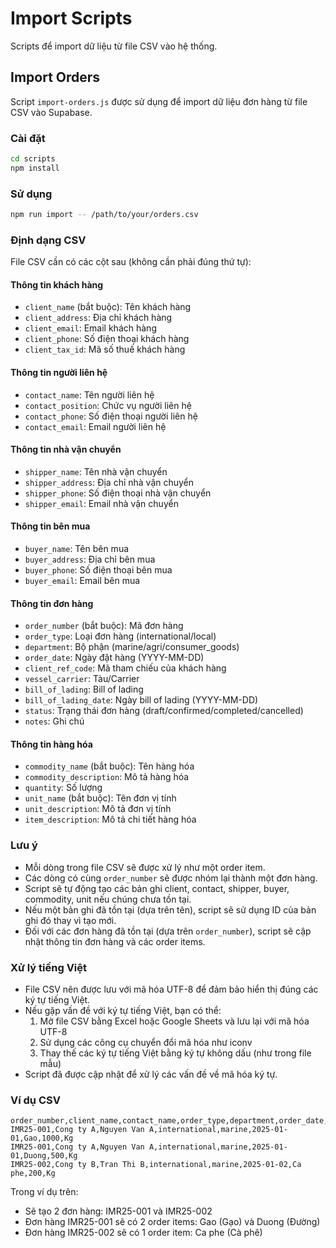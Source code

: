 # Import Scripts

Scripts để import dữ liệu từ file CSV vào hệ thống.

## Import Orders

Script `import-orders.js` được sử dụng để import dữ liệu đơn hàng từ file CSV vào Supabase.

### Cài đặt

```bash
cd scripts
npm install
```

### Sử dụng

```bash
npm run import -- /path/to/your/orders.csv
```

### Định dạng CSV

File CSV cần có các cột sau (không cần phải đúng thứ tự):

#### Thông tin khách hàng
- `client_name` (bắt buộc): Tên khách hàng
- `client_address`: Địa chỉ khách hàng
- `client_email`: Email khách hàng
- `client_phone`: Số điện thoại khách hàng
- `client_tax_id`: Mã số thuế khách hàng

#### Thông tin người liên hệ
- `contact_name`: Tên người liên hệ
- `contact_position`: Chức vụ người liên hệ
- `contact_phone`: Số điện thoại người liên hệ
- `contact_email`: Email người liên hệ

#### Thông tin nhà vận chuyển
- `shipper_name`: Tên nhà vận chuyển
- `shipper_address`: Địa chỉ nhà vận chuyển
- `shipper_phone`: Số điện thoại nhà vận chuyển
- `shipper_email`: Email nhà vận chuyển

#### Thông tin bên mua
- `buyer_name`: Tên bên mua
- `buyer_address`: Địa chỉ bên mua
- `buyer_phone`: Số điện thoại bên mua
- `buyer_email`: Email bên mua

#### Thông tin đơn hàng
- `order_number` (bắt buộc): Mã đơn hàng
- `order_type`: Loại đơn hàng (international/local)
- `department`: Bộ phận (marine/agri/consumer_goods)
- `order_date`: Ngày đặt hàng (YYYY-MM-DD)
- `client_ref_code`: Mã tham chiếu của khách hàng
- `vessel_carrier`: Tàu/Carrier
- `bill_of_lading`: Bill of lading
- `bill_of_lading_date`: Ngày bill of lading (YYYY-MM-DD)
- `status`: Trạng thái đơn hàng (draft/confirmed/completed/cancelled)
- `notes`: Ghi chú

#### Thông tin hàng hóa
- `commodity_name` (bắt buộc): Tên hàng hóa
- `commodity_description`: Mô tả hàng hóa
- `quantity`: Số lượng
- `unit_name` (bắt buộc): Tên đơn vị tính
- `unit_description`: Mô tả đơn vị tính
- `item_description`: Mô tả chi tiết hàng hóa

### Lưu ý

- Mỗi dòng trong file CSV sẽ được xử lý như một order item.
- Các dòng có cùng `order_number` sẽ được nhóm lại thành một đơn hàng.
- Script sẽ tự động tạo các bản ghi client, contact, shipper, buyer, commodity, unit nếu chúng chưa tồn tại.
- Nếu một bản ghi đã tồn tại (dựa trên tên), script sẽ sử dụng ID của bản ghi đó thay vì tạo mới.
- Đối với các đơn hàng đã tồn tại (dựa trên `order_number`), script sẽ cập nhật thông tin đơn hàng và các order items.

### Xử lý tiếng Việt

- File CSV nên được lưu với mã hóa UTF-8 để đảm bảo hiển thị đúng các ký tự tiếng Việt.
- Nếu gặp vấn đề với ký tự tiếng Việt, bạn có thể:
  1. Mở file CSV bằng Excel hoặc Google Sheets và lưu lại với mã hóa UTF-8
  2. Sử dụng các công cụ chuyển đổi mã hóa như iconv
  3. Thay thế các ký tự tiếng Việt bằng ký tự không dấu (như trong file mẫu)
- Script đã được cập nhật để xử lý các vấn đề về mã hóa ký tự.

### Ví dụ CSV

```csv
order_number,client_name,contact_name,order_type,department,order_date,commodity_name,quantity,unit_name
IMR25-001,Cong ty A,Nguyen Van A,international,marine,2025-01-01,Gao,1000,Kg
IMR25-001,Cong ty A,Nguyen Van A,international,marine,2025-01-01,Duong,500,Kg
IMR25-002,Cong ty B,Tran Thi B,international,marine,2025-01-02,Ca phe,200,Kg
```

Trong ví dụ trên:
- Sẽ tạo 2 đơn hàng: IMR25-001 và IMR25-002
- Đơn hàng IMR25-001 sẽ có 2 order items: Gao (Gạo) và Duong (Đường)
- Đơn hàng IMR25-002 sẽ có 1 order item: Ca phe (Cà phê)
